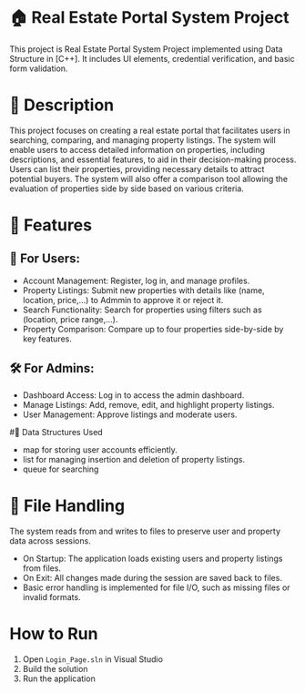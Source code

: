 # 🏠 Real Estate Portal System Project 
This project is Real Estate Portal System Project implemented using Data Structure in [C++]. It includes UI elements, credential verification, and basic form validation.


# 📌 Description
This project focuses on creating a real estate portal that facilitates users in searching, comparing, and managing property listings.
The system will enable users to access detailed information on properties, including descriptions, and essential features, to aid in their decision-making process.
Users can list their properties, providing necessary details to attract potential buyers.
The system will also offer a comparison tool allowing the evaluation of properties side by side based on various criteria.


# 🚀 Features
## 🔐 For Users:
- Account Management: Register, log in, and manage profiles.
- Property Listings: Submit new properties with details like (name, location, price,...) to Admmin to approve it or reject it.
- Search Functionality: Search for properties using filters such as (location, price range,...).
- Property Comparison: Compare up to four properties side-by-side by key features.
## 🛠️ For Admins:
- Dashboard Access: Log in to access the admin dashboard.
- Manage Listings: Add, remove, edit, and highlight property listings.
- User Management: Approve listings and moderate users.


#💾 Data Structures Used
- map for storing user accounts efficiently.
- list for managing insertion and deletion of property listings.
- queue for searching

# 📂 File Handling
The system reads from and writes to files to preserve user and property data across sessions.
- On Startup: The application loads existing users and property listings from files.
- On Exit: All changes made during the session are saved back to files.
- Basic error handling is implemented for file I/O, such as missing files or invalid formats.


# How to Run
1. Open `Login_Page.sln` in Visual Studio
2. Build the solution
3. Run the application
